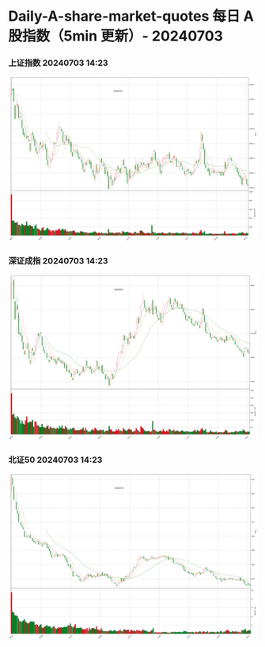 
# Daily-A-share-market-quotes 每日 A 股指数（5min 更新）- 20240703

### 上证指数 20240703 14:23
![](./fig/2024/7/20240703-sh000001.png)

### 深证成指 20240703 14:23
![](./fig/2024/7/20240703-sz399001.png)

### 北证50 20240703 14:23
![](./fig/2024/7/20240703-bj899050.png)
